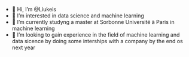 - 👋 Hi, I’m @Liukeis
- 👀 I’m interested in data science and machine learning
- 🌱 I’m currently studyng a master at Sorbonne Université à Paris in machine learning
- 💞️ I’m looking to gain experience in the field of machine learning and data sicence by doing some interships with a company by the end os next year

<!---
Liukeis/Liukeis is a ✨ special ✨ repository because its `README.md` (this file) appears on your GitHub profile.
You can click the Preview link to take a look at your changes.
--->
